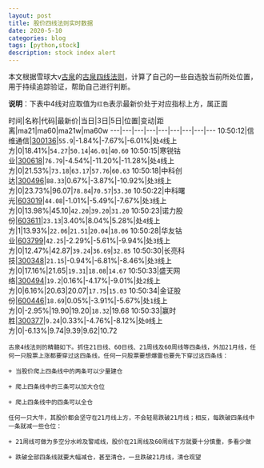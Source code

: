 ```yaml
---
layout: post
title: 股价四线法则实时数据
date: 2020-5-10
categories: blog
tags: [python,stock]
description: stock index alert
---
```



本文根据雪球大v[古泉](https://xueqiu.com/u/7148646888)的[古泉四线法则](https://xueqiu.com/7148646888/130498192)，计算了自己的一些自选股当前所处位置，用于持续追踪验证，帮助自己进行判断。

**说明**：下表中4线对应取值为`红色`表示最新价处于对应指标上方，属正面

时间|名称|代码|最新价|当日|3日|5日|位置|变动|距离|ma21|ma60|ma21w|ma60w
---|---|---|---|---|---|---|---|---
10:50:12|信维通信|[300136](https://xueqiu.com/S/SZ300136)|`55.9`|-1.84%|-7.67%|-6.01%|处`4`线上方|0|18.41%|`54.27`|`50.14`|`46.01`|`40.60`
10:50:15|寒锐钴业|[300618](https://xueqiu.com/S/SZ300618)|`76.79`|-4.54%|-11.20%|-11.28%|处`4`线上方|0|21.53%|`73.18`|`63.17`|`57.76`|`60.63`
10:50:18|中科创达|[300496](https://xueqiu.com/S/SZ300496)|`88.33`|0.67%|-3.87%|-10.92%|处`3`线上方|0|23.73%|96.07|`78.84`|`70.57`|`53.30`
10:50:22|中科曙光|[603019](https://xueqiu.com/S/SH603019)|`44.08`|-1.01%|-5.49%|-7.67%|处`3`线上方|0|13.98%|45.10|`42.20`|`39.20`|`31.20`
10:50:23|诺力股份|[603611](https://xueqiu.com/S/SH603611)|`23.13`|3.40%|8.04%|5.28%|处`4`线上方|1|13.93%|`22.06`|`21.51`|`20.04`|`18.06`
10:50:28|华友钴业|[603799](https://xueqiu.com/S/SH603799)|`42.25`|-2.29%|-5.61%|-9.94%|处`3`线上方|0|12.47%|42.87|`39.24`|`36.69`|`32.85`
10:50:30|长亮科技|[300348](https://xueqiu.com/S/SZ300348)|`21.15`|-0.94%|-6.81%|-8.46%|处`3`线上方|0|17.16%|21.65|`19.31`|`18.08`|`14.67`
10:50:33|盛天网络|[300494](https://xueqiu.com/S/SZ300494)|`19.2`|0.16%|-4.17%|-9.01%|处`2`线上方|0|6.16%|20.63|20.07|`17.75`|`15.03`
10:50:34|金证股份|[600446](https://xueqiu.com/S/SH600446)|`18.69`|0.05%|-3.91%|-5.67%|处`1`线上方|0|-2.95%|19.90|19.20|`18.32`|19.68
10:50:33|赢时胜|[300377](https://xueqiu.com/S/SZ300377)|`9.24`|0.33%|-4.76%|-8.12%|处`0`线上方|0|-6.13%|9.74|9.39|9.62|10.72

```
古泉4线法则的精髓如下。抓住21日线、60日线、21周线及60周线等四条线，外加21月线，任何一只股票上涨都要穿过这四条线，任何一只股票要想爆雷也要先下穿过这四条线：

+ 当股价爬上四条线中的两条可以少量建仓

+ 爬上四条线中的三条可以加大仓位

+ 爬上四条线中的四条可以全仓

任何一只大牛，其股价都会坚守在21月线上方，不会轻易跌破21月线；相反，每跌破四条线中一条就减一些仓位：

+ 21周线可做为多空分水岭及警戒线，股价在21周线及60周线下方就要十分慎重，多看少做

+ 跌破全部四条线就要大幅减仓，甚至清仓，一旦跌破21月线，清仓观望
```
